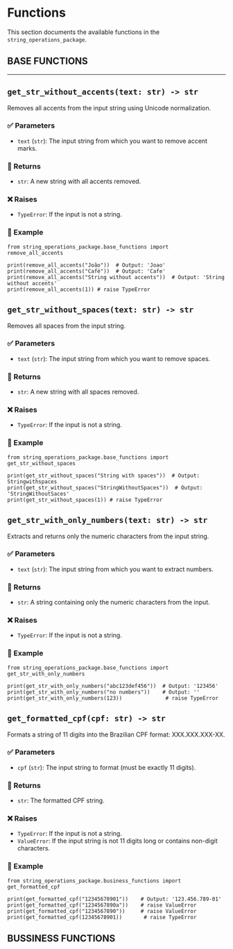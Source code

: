 # Functions

This section documents the available functions in the `string_operations_package`.

## BASE FUNCTIONS

---

## `get_str_without_accents(text: str) -> str`

Removes all accents from the input string using Unicode normalization.

### ✅ Parameters
- `text` (`str`): The input string from which you want to remove accent marks.

### 🔁 Returns
- `str`: A new string with all accents removed.

### ❌ Raises
- `TypeError`: If the input is not a string.

### 🧪 Example

```
from string_operations_package.base_functions import remove_all_accents

print(remove_all_accents("João"))  # Output: 'Joao'
print(remove_all_accents("Café"))  # Output: 'Cafe'
print(remove_all_accents("String without accents"))  # Output: 'String without accents'
print(remove_all_accents(1)) # raise TypeError
```

## `get_str_without_spaces(text: str) -> str`

Removes all spaces from the input string.

### ✅ Parameters
- `text` (`str`): The input string from which you want to remove spaces.

### 🔁 Returns
- `str`: A new string with all spaces removed.

### ❌ Raises
- `TypeError`: If the input is not a string.

### 🧪 Example

```
from string_operations_package.base_functions import get_str_without_spaces

print(get_str_without_spaces("String with spaces"))  # Output: Stringwithspaces 
print(get_str_without_spaces("StringWithoutSpaces"))  # Output: 'StringWithoutSaces'
print(get_str_without_spaces(1)) # raise TypeError
```

## `get_str_with_only_numbers(text: str) -> str`

Extracts and returns only the numeric characters from the input string.

### ✅ Parameters
- `text` (`str`): The input string from which you want to extract numbers.

### 🔁 Returns
- `str`: A string containing only the numeric characters from the input.

### ❌ Raises
- `TypeError`: If the input is not a string.

### 🧪 Example

```
from string_operations_package.base_functions import get_str_with_only_numbers

print(get_str_with_only_numbers("abc123def456"))  # Output: '123456'
print(get_str_with_only_numbers("no numbers"))    # Output: ''
print(get_str_with_only_numbers(123))              # raise TypeError
```

## `get_formatted_cpf(cpf: str) -> str`

Formats a string of 11 digits into the Brazilian CPF format: XXX.XXX.XXX-XX.

### ✅ Parameters
- `cpf` (`str`): The input string to format (must be exactly 11 digits).

### 🔁 Returns
- `str`: The formatted CPF string.

### ❌ Raises
- `TypeError`: If the input is not a string.
- `ValueError`: If the input string is not 11 digits long or contains non-digit characters.

### 🧪 Example

```
from string_operations_package.business_functions import get_formatted_cpf

print(get_formatted_cpf("12345678901"))    # Output: '123.456.789-01'
print(get_formatted_cpf("1234567890a"))    # raise ValueError
print(get_formatted_cpf("1234567890"))     # raise ValueError
print(get_formatted_cpf(12345678901))       # raise TypeError
```

## BUSSINESS FUNCTIONS 